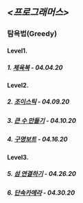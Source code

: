 ## *<프로그래머스>*  

### 탐욕법(Greedy) 
#### Level1.  

##### 1. [체육복](https://programmers.co.kr/learn/courses/30/lessons/42862?language=java) - 04.04.20    
    
#### Level2.  

##### 2. [조이스틱](https://programmers.co.kr/learn/courses/30/lessons/42860) - 04.09.20  

##### 3. [큰 수 만들기](https://programmers.co.kr/learn/courses/30/lessons/42883) - 04.10.20  

##### 4. [구명보트](https://programmers.co.kr/learn/courses/30/lessons/42885) - 04.16.20  

#### Level3.    

##### 5. [섬 연결하기](https://programmers.co.kr/learn/courses/30/lessons/42861) - 04.26.20    

##### 6. [단속카메라](https://programmers.co.kr/learn/courses/30/lessons/42884) - 04.30.20    

